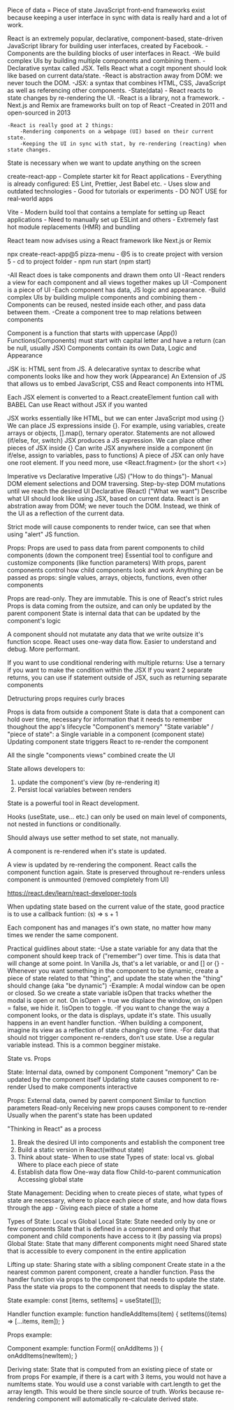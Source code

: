 Piece of data = Piece of state
JavaScript front-end frameworks exist because keeping a user interface in sync with data is really hard and a lot of work.

React is an extremely popular, declarative, component-based, state-driven JavaScript library for building user interfaces, created by Facebook.
-Components are the building blocks of user interfaces in React.
-We build complex UIs by building multiple components and combining them.
-Declarative syntax called JSX. Tells React what a cogit mponent should look like based on current data/state.
-React is abstraction away from DOM: we never touch the DOM.
-JSX: a syntax that combines HTML, CSS, JavaScript as well as referencing other components.
-State(data) - React reacts to state changes by re-rendering the UI.
-React is a library, not a framework.
-Next.js and Remix are frameworks built on top of React
-Created in 2011 and open-sourced in 2013

    -React is really good at 2 things:
        -Rendering components on a webpage (UI) based on their current state.
        -Keeping the UI in sync with stat, by re-rendering (reacting) when state changes.

State is necessary when we want to update anything on the screen

create-react-app - Complete starter kit for React applications - Everything is already configured: ES Lint, Prettier, Jest Babel etc. - Uses slow and outdated technologies - Good for tutorials or experiments - DO NOT USE for real-world apps

Vite - Modern build tool that contains a template for setting up React applications - Need to manually set up ESLint and others - Extremely fast hot module replacements (HMR) and bundling

React team now advises using a React framework like Next.js or Remix

npx create-react-app@5 pizza-menu - @5 is to create project with version 5 - cd to project folder - npm run start (npm start)

-All React does is take components and drawn them onto UI
-React renders a view for each component and all views together makes up UI
-Component is a piece of UI
-Each component has data, JS logic and appearance.
-Build complex UIs by building muliple components and combining them
-Components can be reused, nested inside each other, and pass data between them.
-Create a component tree to map relations between components

Component is a function that starts with uppercase (App())
Functions(Components) must start with capital letter and have a return (can be null, usually JSX)
Components contain its own Data, Logic and Appearance

JSK is:
HTML sent from JS.
A delecarative syntax to describe what components looks like and how they work (Appearance)
An Extension of JS that allows us to embed JavaScript, CSS and React components into HTML

Each JSX element is converted to a React.createElement funtion call with BABEL
Can use React without JSX if you wanted

JSX works essentially like HTML, but we can enter JavaScript mod using {}
We can place JS expressions inside {}. For example, using variables, create arrays or objects, [].map(), ternary operator. Statements are not allowed (if/else, for, switch)
JSX produces a JS expression.
We can place other pieces of JSX inside {}
Can write JSX anywhere inside a component (in if/else, assign to variables, pass to functions)
A piece of JSX can only have one root element. If you need more, use <React.fragment> (or the short <>)

Imperative vs Declarative
Imperative (JS) ("How to do things")- Manual DOM element selections and DOM traversing. Step-by-step DOM mutations until we reach the desired UI
Declarative (React) ("What we want") Describe what UI should look like using JSX, based on current data. React is an abstration away from DOM; we never touch the DOM. Instead, we think of the UI as a reflection of the current data.

Strict mode will cause components to render twice, can see that when using "alert" JS function.

Props:
Props are used to pass data from parent components to child components (down the component tree)
Essential tool to configure and customize components (like function parameters)
With props, parent components control how child components look and work
Anything can be passed as props: single values, arrays, objects, functions, even other components

Props are read-only. They are immutable. This is one of React's strict rules
Props is data coming from the outsize, and can only be updated by the parent component
State is internal data that can be updated by the component's logic

A component should not mutatate any data that we write outsize it's function scope.
React uses one-way data flow. Easier to understand and debug. More performant.

If you want to use conditional rendering with multiple returns:
Use a ternary if you want to make the condition within the JSX
If you want 2 separate returns, you can use if statement outside of JSX, such as returning separate components

Detructuring props requires curly braces

Props is data from outside a component
State is data that a component can hold over time, necessary for information that it needs to remember thoughout the app's lifecycle
"Component's memory"
"State variable" / "piece of state": a Single variable in a component (component state)
Updating component state triggers React to re-render the component

All the single "components views" combined create the UI

State allows developers to:

1. update the component's view (by re-rendering it)
2. Persist local variables between renders

State is a powerful tool in React development.

Hooks (useState, use... etc.) can only be used on main level of components, not nested in functions or conditionally.

Should always use setter method to set state, not manually.

A component is re-rendered when it's state is updated.

A view is updated by re-rendering the component. React calls the component function again. State is preserved throughout re-renders unless component is unmounted (removed completely from UI)

https://react.dev/learn/react-developer-tools

When updating state based on the current value of the state, good practice is to use a callback funtion: (s) => s + 1

Each component has and manages it's own state, no matter how many times we render the same component.

Practical guidlines about state:
-Use a state variable for any data that the component should keep track of ("remember") over time. This is data that will change at some point. In Vanilla Js, that's a let variable, or and [] or {}
-Whenever you want something in the component to be dynamic, create a piece of state related to that "thing", and update the state when the "thing" should change (aka "be dynamic")
-Example: A modal window can be open or closed. So we create a state variable isOpen that tracks whether the modal is open or not. On isOpen = true we displace the window, on isOpen = false, we hide it. !isOpen to toggle.
-If you want to change the way a component looks, or the data is displays, update it's state. This usually happens in an event handler function.
-When building a component, imagine its view as a reflection of state changing over time.
-For data that should not trigger component re-renders, don't use state. Use a regular variable instead. This is a common begginer mistake.

State vs. Props

State:
Internal data, owned by component
Component "memory"
Can be updated by the component itself
Updating state causes component to re-render
Used to make components interactive

Props:
External data, owned by parent component
Similar to function parameters
Read-only
Receiving new props causes component to re-render
Usually when the parent's state has been updated

"Thinking in React" as a process

1. Break the desired UI into components and establish the component tree
2. Build a static version in React(without state)
3. Think about state-
   When to use state
   Types of state: local vs. global
   Where to place each piece of state
4. Establish data flow
   One-way data flow
   Child-to-parent communication
   Accessing global state

State Management: Deciding when to create pieces of state, what types of state are necessary, where to place each piece of state, and how data flows through the app - Giving each piece of state a home

Types of State: Local vs Global
Local State:
State needed only by one or few components
State that is defined in a component and only that component and child components have access to it (by passing via props)
Global State:
State that many different components might need
Shared state that is accessible to every component in the entire application

Lifting up state:
Sharing state with a sibling component
Create state in a the nearest common parent component, create a handler function. Pass the handler function via props to the component that needs to update the state. Pass the state via props to the component that needs to display the state.

State example:
const [items, setItems] = useState([]);

Handler function example:
function handleAddItems(item) {
setItems((items) => [...items, item]);
}

Props example:

<Form onAddItems={handleAddItems} />
<PackingList items={items} />

Component example:
function Form({ onAddItems }) {
onAddItems(newItem);
}

Deriving state:
State that is computed from an existing piece of state or from props
For example, if there is a cart with 3 items, you would not have a numItems state. You would use a const variable with cart.length to get the array length. This would be there sincle source of truth. Works because re-rendering component will automatically re-calculate derived state.
